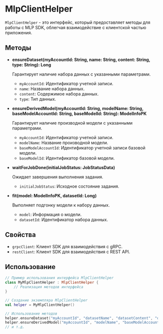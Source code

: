 # MlpClientHelper

`MlpClientHelper` - это интерфейс, который предоставляет методы для работы с MLP SDK, облегчая взаимодействие с клиентской частью приложения.

## Методы

- **ensureDataset(myAccountId: String, name: String, content: String, type: String): Long**

  Гарантирует наличие набора данных с указанными параметрами.

    - `myAccountId`: Идентификатор учетной записи.
    - `name`: Название набора данных.
    - `content`: Содержимое набора данных.
    - `type`: Тип данных.

- **ensureDerivedModel(myAccountId: String, modelName: String, baseModelAccountId: String, baseModelId: String): ModelInfoPK**

  Гарантирует наличие производной модели с указанными параметрами.

    - `myAccountId`: Идентификатор учетной записи.
    - `modelName`: Название производной модели.
    - `baseModelAccountId`: Идентификатор учетной записи базовой модели.
    - `baseModelId`: Идентификатор базовой модели.

- **waitForJobDone(initialJobStatus: JobStatusData)**

  Ожидает завершения выполнения задания.

    - `initialJobStatus`: Исходное состояние задания.

- **fit(model: ModelInfoPK, datasetId: Long)**

  Выполняет подгонку модели к набору данных.

    - `model`: Информация о модели.
    - `datasetId`: Идентификатор набора данных.

## Свойства

- `grpcClient`: Клиент SDK для взаимодействия с gRPC.
- `restClient`: Клиент SDK для взаимодействия с REST API.

## Использование

```kotlin
// Пример использования интерфейса MlpClientHelper
class MyMlpClientHelper : MlpClientHelper {
    // Реализация методов интерфейса
}

// Создание экземпляра MlpClientHelper
val helper = MyMlpClientHelper()

// Использование методов
helper.ensureDataset("myAccountId", "datasetName", "datasetContent", "dataType")
helper.ensureDerivedModel("myAccountId", "modelName", "baseModelAccountId", "baseModelId")
// и т.д.
```



